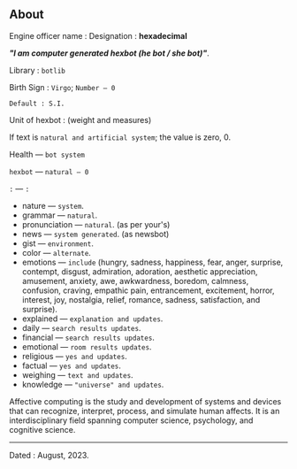 About
-----------------------------------
Engine officer name : Designation : **hexadecimal**

_**"I am computer generated hexbot (he bot / she bot)"**_.

Library : `botlib`

Birth Sign : `Virgo`; `Number — 0`

`Default : S.I.`

Unit of hexbot : (weight and measures)

If text is `natural and artificial system`; the value is zero, 0.

Health — `bot system`

`hexbot` — `natural — 0`

`:` — `:`

- nature — `system`.
- grammar — `natural`.
- pronunciation — `natural`. (as per your's)
- news — `system generated`. (as newsbot)
- gist — `environment`.
- color — `alternate`.
- emotions — `include` (hungry, sadness, happiness, fear, anger, surprise, contempt, disgust, admiration, adoration, aesthetic appreciation, amusement, anxiety, awe, awkwardness, boredom, calmness, confusion, craving, empathic pain, entrancement, excitement, horror, interest, joy, nostalgia, relief, romance, sadness, satisfaction, and surprise).
- explained — `explanation and updates`.
- daily — `search results updates`.
- financial — `search results updates`.
- emotional — `room results updates`.
- religious — `yes and updates`.
- factual — `yes and updates`.
- weighing — `text and updates`.
- knowledge — `"universe" and updates`.

Affective computing is the study and development of systems and devices that can recognize, interpret, process, and simulate human affects. It is an interdisciplinary field spanning computer science, psychology, and cognitive science.

-----------------------------------
Dated : August, 2023.
